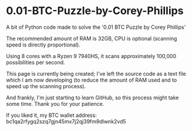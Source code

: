 # 0.01-BTC-Puzzle-by-Corey-Phillips
A bit of Python code made to solve the '0.01 BTC Puzzle by Corey Phillips'

The recommended amount of RAM is 32GB, CPU is optional (scanning speed is directly proportional).

Using 8 cores with a Ryzen 9 7940HS, it scans approximately 100,000 possibilities per second.

This page is currently being created; I've left the source code as a text file which I am now developing (to reduce the amount of RAM used and to speed up the scanning process).

And frankly, I'm just starting to learn GitHub, so this process might take some time. Thank you for your patience.


If you liked it, my BTC wallet address: bc1qa2rfygq2szq7gjn45mx7j2qj39fm9dlwnk2vd5
